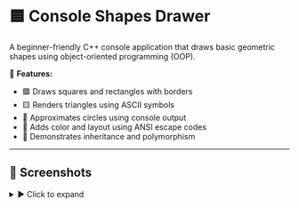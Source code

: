 # 🟦 Console Shapes Drawer

A beginner-friendly C++ console application that draws basic geometric shapes using object-oriented programming (OOP).

🎯 **Features:**
- 🟩 Draws squares and rectangles with borders
- 🟨 Renders triangles using ASCII symbols
- 🔴 Approximates circles using console output
- 🎨 Adds color and layout using ANSI escape codes
- 🧠 Demonstrates inheritance and polymorphism

---

## 📸 Screenshots

<details>
<summary>▶ Click to expand</summary>

### 🔳 Square  
![Square](screenshots/square.png)

### ⬛ Rectangle  
![Rectangle](screenshots/rectangle.png)

### 🔺 Triangle  
![Triangle](screenshots/triangle.png)

### 🔵 Circle  
![Circle](screenshots/circle.png)

</details>
